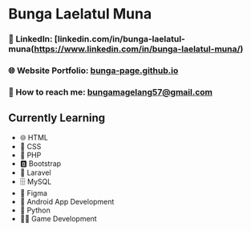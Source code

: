 # Bunga Laelatul Muna

### 🔗 LinkedIn: [linkedin.com/in/bunga-laelatul-muna(https://www.linkedin.com/in/bunga-laelatul-muna/)
### 🌐 Website Portfolio: [bunga-page.github.io](https://bungagana.github.io/bungapage/)
### 📧 How to reach me: bungamagelang57@gmail.com

## Currently Learning
- 🌐 HTML
- 🎨 CSS
- 🐘 PHP
- 🅱️ Bootstrap
- 🌟 Laravel
- 🗄️ MySQL
- 🎨 Figma
- 📱 Android App Development
- 🐍 Python
- 🧑‍💻 Game Development
